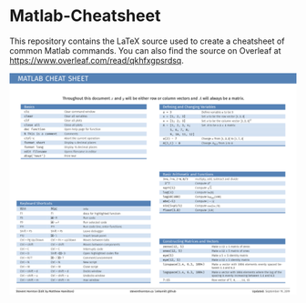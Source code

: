 # Matlab-Cheatsheet

This repository contains the LaTeX source used to create a cheatsheet of common Matlab commands. You can also find the source on Overleaf at https://www.overleaf.com/read/qkhfxgpsrdsq.

![Cheatsheet page 1](MatlabCheatsheet.png)

